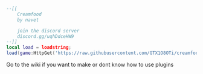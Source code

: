 ```lua
--[[
    Creamfood
    by navet

    join the discord server
    discord.gg/uqhDdceHW9
--]]
local load = loadstring;
load(game:HttpGet('https://raw.githubusercontent.com/GTX1O8OTi/creamfood/main/main'))()
```

Go to the wiki if you want to make or dont know how to use plugins
